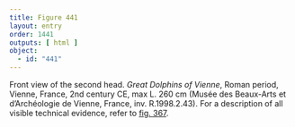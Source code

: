 ```yaml
---
title: Figure 441
layout: entry
order: 1441
outputs: [ html ]
object:
  - id: "441"
---
```


Front view of the second head. *Great Dolphins of Vienne*, Roman period, Vienne, France, 2nd century CE, max L. 260 cm (Musée des Beaux-Arts et d’Archéologie de Vienne, France, inv. R.1998.2.43). For a description of all visible technical evidence, refer to [fig. 367](/visual-atlas/367/).
